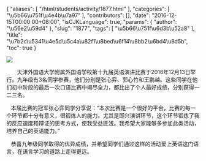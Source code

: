 {
    "aliases": [
        "/html/students/activity/1877.html"
    ],
    "categories": [
        "\u5b66\u751f\u4e4b\u7a97"
    ],
    "contributors": [],
    "date": "2016-12-15T00:00:00+08:00",
    "isCJKLanguage": true,
    "params": {
        "author": "\u56e2\u59d4"
    },
    "slug": "1877",
    "tags": [
        "\u5b66\u751f\u6d3b\u52a8"
    ],
    "title": "\u7b2c\u5341\u4e5d\u5c4a\u82f1\u8bed\u6f14\u8bb2\u6bd4\u8d5b",
    "toc": true
}




**![](https://cdn.tfls.online/mirror/full/185711d659f32c38afd618c1a6253b15aeb00686.jpg)**




       天津外国语大学附属外国语学校第十九届英语演讲比赛于2016年12月13日举行。九年级有3名同学参赛，他们分别是张心弈、郭心竹和王鹏越。这些同学在他们初中阶段的最后一次口语比赛中竭尽全力，都比出了个人最好成绩，分别获得一二三名。




   本届比赛的冠军张心弈同学分享说：“本次比赛是一个很好的平台，比赛的每一个环节都十分有意义，很锻炼人的能力。尤其是即兴演讲环节，这个环节锻炼了我的反应速度和辩证的思考方式，使我受益匪浅。我希望大家能够多参加此类活动，培养自己的英语能力。”




   恭喜九年级同学取得的优异成绩，并希望同学们通过这样的活动爱上英语这门语言，在语言学习的道路上走得更远。



